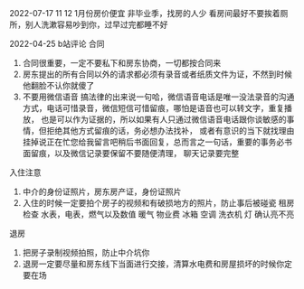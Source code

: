 
2022-07-17
11 12 1月份房价便宜   非毕业季，找房的人少
看房间最好不要挨着厕所，别人洗漱容易吵到你，过早过完都睡不好


2022-04-25  b站评论
合同 
1. 合同很重要，一定不要私下和房东协商，一切都按合同来
2. 房东提出的所有合同以外的请求都必须有录音或者纸质文件为证，不然到时候他翻脸不认你就傻了
3. 不要用微信语音
   搞法律的出来说一句哈，微信语音电话是唯一没法录音的沟通方式，电话可惜录音，微信短信可惜留痕，哪怕是语音也可以转文字，重复播放，
   也是可以作为证据的，所以如果有人只通过微信语音电话跟你谈敏感的事情，但拒绝其他方式留痕的话，务必想办法找补，
   或者有意识的当下就找理由挂掉说正在忙您给我留言吧稍后书面回复，总而言之一句话，重要的事务必书面留痕，以及微信记录要保留不要随便清理，
   聊天记录要完整

入住注意
1. 中介的身份证照片，房东房产证，身份证照片
1. 入住的时候一定要拍个房子的视频和有破损地方的照片，防止事后被碰瓷
租房检查
水表，电表，燃气以及数值
暖气
物业费
冰箱
空调
洗衣机
灯     确认亮不亮


退房
1. 把房子录制视频拍照，防止中介坑你
2. 退房一定要尽量和房东线下当面进行交接，清算水电费和房屋损坏的时候你定要在场

